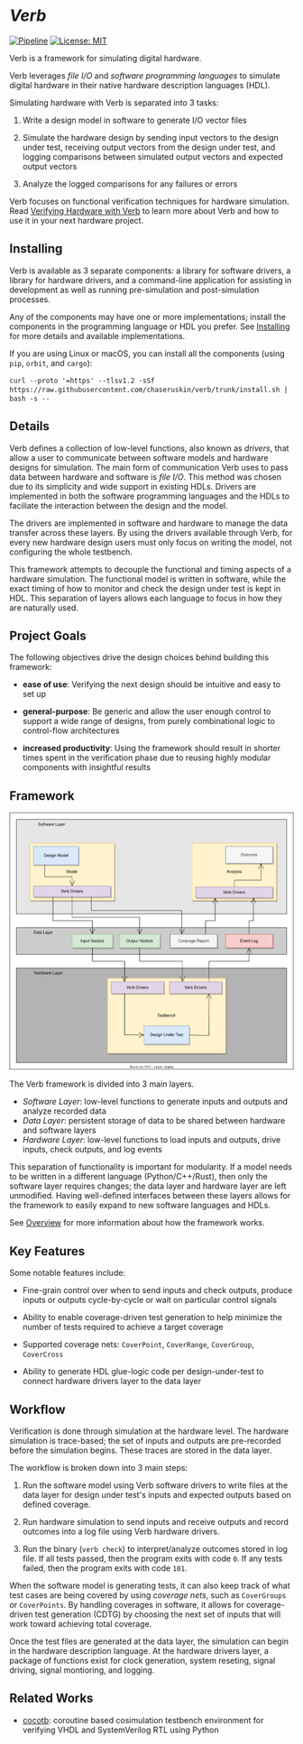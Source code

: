 # _Verb_

[![Pipeline](https://github.com/chaseruskin/verb/actions/workflows/pipeline.yml/badge.svg?branch=trunk)](https://github.com/chaseruskin/verb/actions/workflows/pipeline.yml) [![License: MIT](https://img.shields.io/badge/License-MIT-yellow.svg)](https://opensource.org/licenses/MIT)

Verb is a framework for simulating digital hardware. 

Verb leverages _file I/O_ and _software programming languages_ to simulate digital hardware in their native hardware description languages (HDL).

Simulating hardware with Verb is separated into 3 tasks:

1. Write a design model in software to generate I/O vector files

2. Simulate the hardware design by sending input vectors to the design under test, receiving output vectors from the design under test, and logging comparisons between simulated output vectors and expected output vectors

3. Analyze the logged comparisons for any failures or errors

Verb focuses on functional verification techniques for hardware simulation. Read [Verifying Hardware with Verb](https://chaseruskin.github.io/verb/) to learn more about Verb and how to use it in your next hardware project.

## Installing

Verb is available as 3 separate components: a library for software drivers, a library for hardware drivers, and a command-line application for assisting in development as well as running pre-simulation and post-simulation processes.

Any of the components may have one or more implementations; install the components in the programming language or HDL you prefer. See [Installing](https://chaseruskin.github.io/verb/starting/installing.html) for more details and available implementations.

If you are using Linux or macOS, you can install all the components (using `pip`, `orbit`, and `cargo`):
```
curl --proto '=https' --tlsv1.2 -sSf https://raw.githubusercontent.com/chaseruskin/verb/trunk/install.sh | bash -s --
```

## Details

Verb defines a collection of low-level functions, also known as _drivers_, that allow a user to communicate between software models and hardware designs for simulation. The main form of communication Verb uses to pass data between hardware and software is _file I/O_. This method was chosen due to its simplicity and wide support in existing HDLs. Drivers are implemented in both the software programming languages and the HDLs to faciliate the interaction between the design and the model.

The drivers are implemented in software and hardware to manage the data transfer across these layers. By using the drivers available through Verb, for every new hardware design users must only focus on writing the model, not configuring the whole testbench.

This framework attempts to decouple the functional and timing aspects of a hardware simulation. The functional model is written in software, while the exact timing of how to monitor and check the design under test is kept in HDL. This separation of layers allows each language to focus in how they are naturally used.

## Project Goals

The following objectives drive the design choices behind building this framework:

- __ease of use__: Verifying the next design should be intuitive and easy to set up

- __general-purpose__: Be generic and allow the user enough control to support a wide range of designs, from purely combinational logic to control-flow architectures

- __increased productivity__: Using the framework should result in shorter times spent in the verification phase due to reusing highly modular components with insightful results

## Framework

![](./docs/src/images/system.svg)

The Verb framework is divided into 3 main layers.

- _Software Layer_: low-level functions to generate inputs and outputs and analyze recorded data
- _Data Layer_: persistent storage of data to be shared between hardware and software layers
- _Hardware Layer_: low-level functions to load inputs and outputs, drive inputs, check outputs, and log events

This separation of functionality is important for modularity. If a model needs to be written in a different language (Python/C++/Rust), then only the software layer requires changes; the data layer and hardware layer are left unmodified. Having well-defined interfaces between these layers allows for the framework to easily expand to new software languages and HDLs.

See [Overview](https://chaseruskin.github.io/verb/topic/overview.html) for more information about how the framework works.

## Key Features

Some notable features include:

- Fine-grain control over when to send inputs and check outputs, produce inputs or outputs cycle-by-cycle or wait on particular control signals

- Ability to enable coverage-driven test generation to help minimize the number of tests required to achieve a target coverage

- Supported coverage nets: `CoverPoint`, `CoverRange`, `CoverGroup`, `CoverCross`

- Ability to generate HDL glue-logic code per design-under-test to connect hardware drivers layer to the data layer

## Workflow 

Verification is done through simulation at the hardware level. The hardware simulation is trace-based; the set of inputs and outputs are pre-recorded before the simulation begins. These traces are stored in the data layer.

The workflow is broken down into 3 main steps:

1. Run the software model using Verb software drivers to write files at the data layer for design under test's inputs and expected outputs based on defined coverage.

2. Run hardware simulation to send inputs and receive outputs and record outcomes into a log file using Verb hardware drivers.

3. Run the binary (`verb check`) to interpret/analyze outcomes stored in log file. If all tests passed, then the program exits with code `0`. If any tests failed, then the program exits with code `101`.

When the software model is generating tests, it can also keep track of what test cases are being covered by using _coverage nets_, such as `CoverGroups` or `CoverPoints`. By handling coverages in software, it allows for coverage-driven test generation (CDTG) by choosing the next set of inputs that will work toward achieving total coverage.

Once the test files are generated at the data layer, the simulation can begin in the hardware description language. At the hardware drivers layer, a package of functions exist for clock generation, system reseting, signal driving, signal montioring, and logging.

## Related Works

- [cocotb](https://www.cocotb.org): coroutine based cosimulation testbench environment for verifying VHDL and SystemVerilog RTL using Python